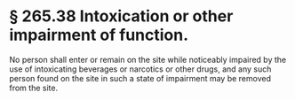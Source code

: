 # § 265.38   Intoxication or other impairment of function.

No person shall enter or remain on the site while noticeably impaired by the use of intoxicating beverages or narcotics or other drugs, and any such person found on the site in such a state of impairment may be removed from the site. 




